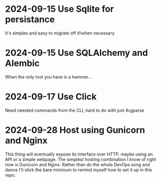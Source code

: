 # 2024-09-15 Use Sqlite for persistance

It's simples and easy to migrate off if/when necessary

# 2024-09-15 Use SQLAlchemy and Alembic

When the only tool you have is a hammer...

# 2024-09-17 Use Click

Need neested commands from the CLI, hard to do with just Argparse

# 2024-09-28 Host using Gunicorn and Nginx

This thing will eventually expose its interface over HTTP, maybe using an API or a simple webpage.
The simplest hosting combination I know of right now is Gunicorn and Nginx.
Rather than do the whole DevOps song and dance I'll stick the bare minimum to remind myself how to set it up in this repo.
